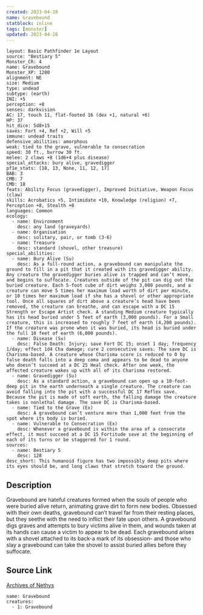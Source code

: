 ```yaml
---
created: 2023-04-28
name: Gravebound
statblock: inline
tags: [monster]
updated: 2023-04-28
---
```

```statblock
layout: Basic Pathfinder 1e Layout
source: "Bestiary 5"
Monster_CR: 4
name: Gravebound
Monster_XP: 1200
alignment: NE
size: Medium
type: undead
subtype: (earth)
INI: +5
perception: +8
senses: darkvision
AC: 17, touch 11, flat-footed 16 (dex +1, natural +6)
HP: 37
hit_dice: 5d8+15
saves: Fort +4, Ref +2, Will +5
immune: undead traits
defensive_abilities: amorphous
weak: tied to the grave, vulnerable to consecration
speed: 30 ft., burrow 30 ft.
melee: 2 claws +8 (1d6+4 plus disease)
special_attacks: bury alive, gravedigger
pf1e_stats: [18, 13, None, 11, 12, 17]
BAB: 3
CMB: 7
CMD: 18
feats: Ability Focus (gravedigger), Improved Initiative, Weapon Focus (claw)
skills: Acrobatics +5, Intimidate +10, Knowledge (religion) +7, Perception +8, Stealth +8
languages: Common
ecology:
  - name: Environment
    desc: any land (graveyards)
  - name: Organisation
    desc: solitary, pair, or tomb (3-6)
  - name: Treasure
    desc: standard (shovel, other treasure)
special_abilities:
  - name: Bury Alive (Su)
    desc: As a full-round action, a gravebound can manipulate the ground to fill in a pit that it created with its gravedigger ability. Any creature the gravedigger buries alive is trapped and can’t move, and begins to suffocate. Creatures outside of the pit can dig out the buried creature. Each 5-foot cube of dirt weighs 3,000 pounds, and a creature can move 5 times her maximum load worth of dirt per minute, or 10 times her maximum load if she has a shovel or other appropriate tool. Once all squares of dirt above a creature’s head have been removed, the creature can breathe, and can escape with a DC 15 Strength or Escape Artist check. A standing Medium creature typically has its head buried under 5 feet of earth (3,000 pounds). For a Small creature, this is increased to roughly 7 feet of earth (4,200 pounds). If the creature was prone when it was buried, its head is buried under the full 10 feet of earth (6,000 pounds).
  - name: Disease (Su)
    desc: False Death: Injury; save Fort DC 15; onset 1 day; frequency 1/day; effect 1d4 Cha damage; cure 2 consecutive saves. The save DC is Charisma-based. A creature whose Charisma score is reduced to 0 by false death falls into a deep coma and appears to be dead to anyone who doesn’t succeed at a DC 25 Heal check. After one week, the affected creature wakes up with all of its Charisma restored.
  - name: Gravedigger (Su)
    desc: As a standard action, a gravebound can open up a 10-foot-deep pit in the earth underneath a single creature. The creature can avoid falling into the pit with a successful DC 17 Reflex save. Because the pit is made of soft earth, the falling damage the creature takes is nonlethal damage. The save DC is Charisma-based.
  - name: Tied to the Grave (Ex)
    desc: A gravebound can’t venture more than 1,000 feet from the spot where its body is buried.
  - name: Vulnerable to Consecration (Ex)
    desc: Whenever a gravebound is within the area of a consecrate effect, it must succeed at a DC 15 Fortitude save at the beginning of each of its turns or be staggered for 1 round.
sources:
  - name: Bestiary 5
    desc: 128
desc_short: This humanoid figure has two impossibly deep pits where its eyes should be, and long claws that stretch toward the ground.
```
## Description
Gravebound are hateful creatures formed when the souls of people who were buried alive return, animating grave dirt to form new bodies. Obsessed with their own deaths, gravebound can’t travel far from their resting places, but they seethe with the need to inflict their fate upon others. A gravebound digs graves and attempts to bury victims alive in them, and wounds taken at its hands can cause a victim to appear to be dead. Each gravebound arises with a shovel attached to its back-a mark of its obsession- and those who slay a gravebound can take the shovel to assist buried allies before they suffocate.
## Source Link
[Archives of Nethys](https://aonprd.com/MonsterDisplay.aspx?ItemName=Gravebound)
```encounter-table
name: Gravebound
creatures:
  - 1: Gravebound
```
